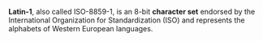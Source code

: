 **Latin-1**, also called ISO-8859-1, is an 8-bit **character set** endorsed by the International Organization for Standardization (ISO) and represents the alphabets of Western European languages.